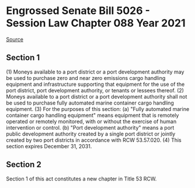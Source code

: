 # Engrossed Senate Bill 5026 - Session Law Chapter 088 Year 2021

[Source](http://lawfilesext.leg.wa.gov/biennium/2021-22/Xml/Bills/Session%20Laws/Senate/5026.SL.xml)
## Section 1
(1) Moneys available to a port district or a port development authority may be used to purchase zero and near zero emissions cargo handling equipment and infrastructure supporting that equipment for the use of the port district, port development authority, or tenants or lessees thereof.
(2) Moneys available to a port district or a port development authority shall not be used to purchase fully automated marine container cargo handling equipment.
(3) For the purposes of this section:
(a) "Fully automated marine container cargo handling equipment" means equipment that is remotely operated or remotely monitored, with or without the exercise of human intervention or control.
(b) "Port development authority" means a port public development authority created by a single port district or jointly created by two port districts in accordance with RCW 53.57.020.
(4) This section expires December 31, 2031.

## Section 2
Section 1 of this act constitutes a new chapter in Title 53 RCW.
